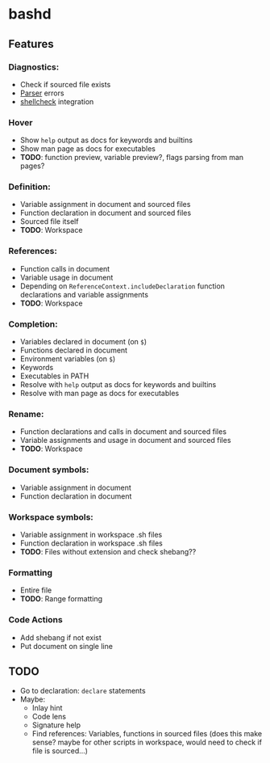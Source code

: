 # bashd

## Features

### Diagnostics:

- Check if sourced file exists
- [Parser](https://github.com/mvdan/sh/) errors
- [shellcheck](https://github.com/koalaman/shellcheck) integration

### Hover

- Show `help` output as docs for keywords and builtins
- Show man page as docs for executables
- **TODO**: function preview, variable preview?, flags parsing from man pages?

### Definition:

- Variable assignment in document and sourced files
- Function declaration in document and sourced files
- Sourced file itself
- **TODO**: Workspace

### References:

- Function calls in document
- Variable usage in document
- Depending on `ReferenceContext.includeDeclaration` function declarations and
  variable assignments
- **TODO**: Workspace

### Completion:

- Variables declared in document (on `$`)
- Functions declared in document
- Environment variables (on `$`)
- Keywords
- Executables in PATH
- Resolve with `help` output as docs for keywords and builtins
- Resolve with man page as docs for executables

### Rename:

- Function declarations and calls in document and sourced files
- Variable assignments and usage in document and sourced files
- **TODO**: Workspace

### Document symbols:

- Variable assignment in document
- Function declaration in document

### Workspace symbols:

- Variable assignment in workspace .sh files
- Function declaration in workspace .sh files
- **TODO**: Files without extension and check shebang??

### Formatting

- Entire file
- **TODO**: Range formatting

### Code Actions

- Add shebang if not exist
- Put document on single line

## TODO

- Go to declaration: `declare` statements
- Maybe:
  - Inlay hint
  - Code lens
  - Signature help
  - Find references: Variables, functions in sourced files (does this make
    sense? maybe for other scripts in workspace, would need to check if file is
    sourced...)
